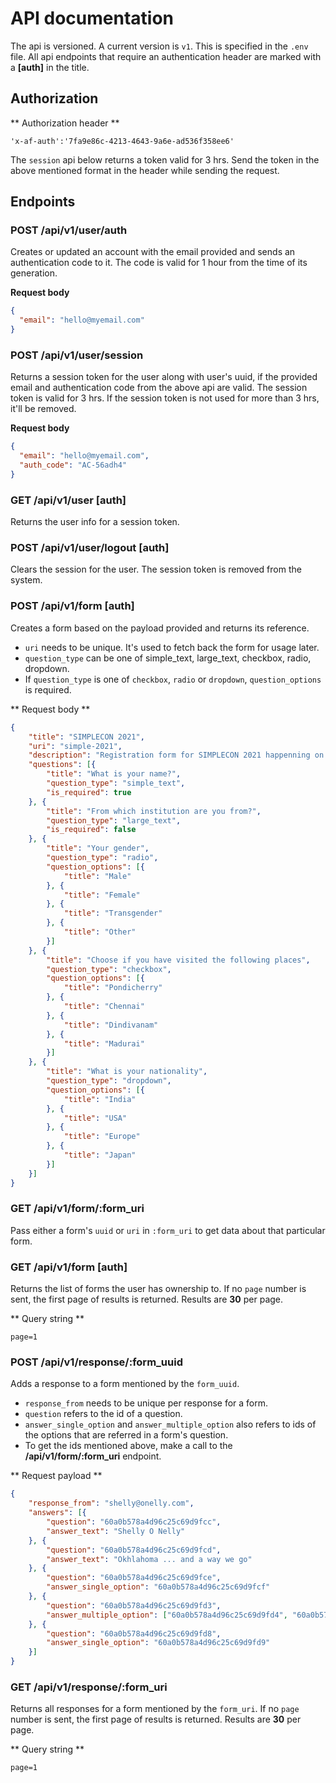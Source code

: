 # API documentation 

The api is versioned. A current version is `v1`. This is specified in the
`.env` file. All api endpoints that require an authentication header are
marked with a **[auth]** in the title.

## Authorization

** Authorization header **

```
'x-af-auth':'7fa9e86c-4213-4643-9a6e-ad536f358ee6'
```

The `session` api below returns a token valid for 3 hrs. Send the token in the 
above mentioned format in the header while sending the request. 

## Endpoints

### POST /api/v1/user/auth

Creates or updated an account with the email provided and sends an authentication 
code to it. The code is valid for 1 hour from the time of its generation.

**Request body**

```json
{
  "email": "hello@myemail.com"
}
```

### POST /api/v1/user/session

Returns a session token for the user along with user's uuid, if the provided email 
and authentication code from the above api are valid. The session token is 
valid for 3 hrs. If the session token is not used for more than 3 hrs, it'll be removed.

**Request body**

```json
{
  "email": "hello@myemail.com",
  "auth_code": "AC-56adh4"
}
```

### GET /api/v1/user [auth]

Returns the user info for a session token.

### POST /api/v1/user/logout [auth]

Clears the session for the user. The session token is removed from the system.

### POST /api/v1/form [auth]

Creates a form based on the payload provided and returns its reference.

- `uri` needs to be unique. It's used to fetch back the form for usage later.
- `question_type` can be one of simple_text, large_text, checkbox, radio, dropdown.
- If `question_type` is one of `checkbox`, `radio` or `dropdown`, `question_options`
is required.

** Request body **

```json
{
	"title": "SIMPLECON 2021",
	"uri": "simple-2021",
	"description": "Registration form for SIMPLECON 2021 happenning on Oct 16, 2021",
	"questions": [{
		"title": "What is your name?",
		"question_type": "simple_text",
		"is_required": true
	}, {
		"title": "From which institution are you from?",
		"question_type": "large_text",
		"is_required": false
	}, {
		"title": "Your gender",
		"question_type": "radio",
		"question_options": [{
			"title": "Male"
		}, {
			"title": "Female"
		}, {
			"title": "Transgender"
		}, {
			"title": "Other"
		}]
	}, {
		"title": "Choose if you have visited the following places",
		"question_type": "checkbox",
		"question_options": [{
			"title": "Pondicherry"
		}, {
			"title": "Chennai"
		}, {
			"title": "Dindivanam"
		}, {
			"title": "Madurai"
		}]
	}, {
		"title": "What is your nationality",
		"question_type": "dropdown",
		"question_options": [{
			"title": "India"
		}, {
			"title": "USA"
		}, {
			"title": "Europe"
		}, {
			"title": "Japan"
		}]
	}]
}
```

### GET /api/v1/form/:form_uri

Pass either a form's `uuid` or `uri` in `:form_uri` to get data about that 
particular form.

### GET /api/v1/form [auth]

Returns the list of forms the user has ownership to. If no `page` number is
sent, the first page of results is returned. Results are **30** per page.

** Query string **

```
page=1
```
### POST /api/v1/response/:form_uuid

Adds a response to a form mentioned by the `form_uuid`.

- `response_from` needs to be unique per response for a form.
- `question` refers to the id of a question.
- `answer_single_option` and `answer_multiple_option` also refers to ids of the options
that are referred in a form's question.
- To get the ids mentioned above, make a call to the **/api/v1/form/:form_uri** endpoint.

** Request payload **

```json
{
	"response_from": "shelly@onelly.com",
	"answers": [{
		"question": "60a0b578a4d96c25c69d9fcc",
		"answer_text": "Shelly O Nelly"
	}, {
		"question": "60a0b578a4d96c25c69d9fcd",
		"answer_text": "Okhlahoma ... and a way we go"
	}, {
		"question": "60a0b578a4d96c25c69d9fce",
		"answer_single_option": "60a0b578a4d96c25c69d9fcf"
	}, {
		"question": "60a0b578a4d96c25c69d9fd3",
		"answer_multiple_option": ["60a0b578a4d96c25c69d9fd4", "60a0b578a4d96c25c69d9fd5"]
	}, {
		"question": "60a0b578a4d96c25c69d9fd8",
		"answer_single_option": "60a0b578a4d96c25c69d9fd9"
	}]
}
```

### GET /api/v1/response/:form_uri

Returns all responses for a form mentioned by the `form_uri`.
If no `page` number is sent, the first page of results is returned. 
Results are **30** per page.

** Query string **

```
page=1
```
